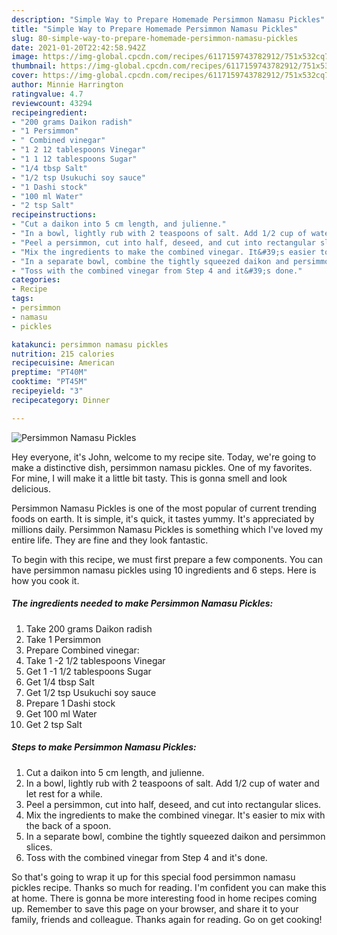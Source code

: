 ```yaml
---
description: "Simple Way to Prepare Homemade Persimmon Namasu Pickles"
title: "Simple Way to Prepare Homemade Persimmon Namasu Pickles"
slug: 80-simple-way-to-prepare-homemade-persimmon-namasu-pickles
date: 2021-01-20T22:42:58.942Z
image: https://img-global.cpcdn.com/recipes/6117159743782912/751x532cq70/persimmon-namasu-pickles-recipe-main-photo.jpg
thumbnail: https://img-global.cpcdn.com/recipes/6117159743782912/751x532cq70/persimmon-namasu-pickles-recipe-main-photo.jpg
cover: https://img-global.cpcdn.com/recipes/6117159743782912/751x532cq70/persimmon-namasu-pickles-recipe-main-photo.jpg
author: Minnie Harrington
ratingvalue: 4.7
reviewcount: 43294
recipeingredient:
- "200 grams Daikon radish"
- "1 Persimmon"
- " Combined vinegar"
- "1 2 12 tablespoons Vinegar"
- "1 1 12 tablespoons Sugar"
- "1/4 tbsp Salt"
- "1/2 tsp Usukuchi soy sauce"
- "1 Dashi stock"
- "100 ml Water"
- "2 tsp Salt"
recipeinstructions:
- "Cut a daikon into 5 cm length, and julienne."
- "In a bowl, lightly rub with 2 teaspoons of salt. Add 1/2 cup of water and let rest for a while."
- "Peel a persimmon, cut into half, deseed, and cut into rectangular slices."
- "Mix the ingredients to make the combined vinegar. It&#39;s easier to mix with the back of a spoon."
- "In a separate bowl, combine the tightly squeezed daikon and persimmon slices."
- "Toss with the combined vinegar from Step 4 and it&#39;s done."
categories:
- Recipe
tags:
- persimmon
- namasu
- pickles

katakunci: persimmon namasu pickles 
nutrition: 215 calories
recipecuisine: American
preptime: "PT40M"
cooktime: "PT45M"
recipeyield: "3"
recipecategory: Dinner

---
```



![Persimmon Namasu Pickles](https://img-global.cpcdn.com/recipes/6117159743782912/751x532cq70/persimmon-namasu-pickles-recipe-main-photo.jpg)

Hey everyone, it's John, welcome to my recipe site. Today, we're going to make a distinctive dish, persimmon namasu pickles. One of my favorites. For mine, I will make it a little bit tasty. This is gonna smell and look delicious.

Persimmon Namasu Pickles is one of the most popular of current trending foods on earth. It is simple, it's quick, it tastes yummy. It's appreciated by millions daily. Persimmon Namasu Pickles is something which I've loved my entire life. They are fine and they look fantastic.




To begin with this recipe, we must first prepare a few components. You can have persimmon namasu pickles using 10 ingredients and 6 steps. Here is how you cook it.

<!--inarticleads1-->

##### The ingredients needed to make Persimmon Namasu Pickles:

1. Take 200 grams Daikon radish
1. Take 1 Persimmon
1. Prepare  Combined vinegar:
1. Take 1 -2 1/2 tablespoons Vinegar
1. Get 1 -1 1/2 tablespoons Sugar
1. Get 1/4 tbsp Salt
1. Get 1/2 tsp Usukuchi soy sauce
1. Prepare 1 Dashi stock
1. Get 100 ml Water
1. Get 2 tsp Salt




<!--inarticleads2-->

##### Steps to make Persimmon Namasu Pickles:

1. Cut a daikon into 5 cm length, and julienne.
1. In a bowl, lightly rub with 2 teaspoons of salt. Add 1/2 cup of water and let rest for a while.
1. Peel a persimmon, cut into half, deseed, and cut into rectangular slices.
1. Mix the ingredients to make the combined vinegar. It&#39;s easier to mix with the back of a spoon.
1. In a separate bowl, combine the tightly squeezed daikon and persimmon slices.
1. Toss with the combined vinegar from Step 4 and it&#39;s done.




So that's going to wrap it up for this special food persimmon namasu pickles recipe. Thanks so much for reading. I'm confident you can make this at home. There is gonna be more interesting food in home recipes coming up. Remember to save this page on your browser, and share it to your family, friends and colleague. Thanks again for reading. Go on get cooking!
